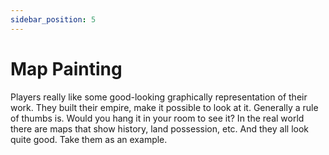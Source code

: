 ```yaml
---
sidebar_position: 5
---
```


# Map Painting

Players really like some good-looking graphically representation of their work. They built their empire, make it possible to look at it. Generally a rule of thumbs is. Would you hang it in your room to see it? In the real world there are maps that show history, land possession, etc. And they all look quite good. Take them as an example. 